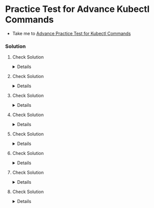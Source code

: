 # Practice Test for Advance Kubectl Commands

  - Take me to [Advance Practice Test for Kubectl Commands](https://kodekloud.com/courses/539883/lectures/10781738)

  ### Solution

   1. Check Solution 

       <details>
       
        ```
        kubectl get nodes -o json > /opt/outputs/nodes.json
        ```   
       </details>

   2. Check Solution 

       <details>

        ```
        kubectl get node node01 -o json > /opt/outputs/node01.json
        ```   
       </details>

   3. Check Solution

       <details>

        ```
        kubectl get nodes -o=jsonpath='{.items[*].metadata.name}' > /opt/outputs/node_names.txt
        ```
       </details>

   4. Check Solution

       <details>

        ```
        kubectl get nodes -o jsonpath='{.items[*].status.nodeInfo.osImage}' > /opt/outputs/nodes_os.txt
        ```
       </details>

   5. Check Solution

       <details>

        ```
        kubectl config view --kubeconfig=my-kube-config -o jsonpath="{.users[*].name}" > /opt/outputs/users.txt
        ```
       </details>

   6. Check Solution

       <details>

        ```
        kubectl get pv --sort-by=.spec.capacity.storage > /opt/outputs/storage-capacity-sorted.txt
        ```
       </details>

   7. Check Solution

       <details>

        ```
        kubectl get pv --sort-by=.spec.capacity.storage -o=custom-columns=NAME:.metadata.name,CAPACITY:.spec.capacity.storage > /opt/outputs/pv-and-capacity-sorted.txt
        ```
       </details>

   8. Check Solution

       <details>

        ```
        kubectl config view --kubeconfig=my-kube-config -o jsonpath="{.contexts[?(@.context.user=='aws-user')].name}" > /opt/outputs/aws-context-name
        ```
       </details>
       
       
       
